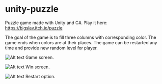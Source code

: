 # unity-puzzle
Puzzle game made with Unity and C#.
Play it here: https://bigslav.itch.io/puzzle

The goal of the game is to fill three columns with corresponding color. The game ends when colors are at their places. The game can be restarted any time and provide new random level for player.

![Alt text](readme-files/GameScreen.png?raw=true "Game Screen")
Game screen.

![Alt text](readme-files/WinScreen.png?raw=true "Win Screen")
Win screen.

![Alt text](readme-files/RestartOption.png?raw=true "Restart Option")
Restart option.
